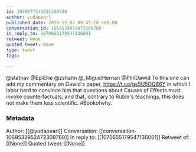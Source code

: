 ```yaml
---
id: 1070977543451209728
author: yudapearl
published_date: 2018-12-07 09:45:18 +00:00
conversation_id: 1069533952472309760
in_reply_to: 1070655179547136001
retweet: None
quoted_tweet: None
type: tweet
tags:

---
```


@statnav @EpiEllie @zshahn @_MiguelHernan @PhilDawid To this one can add my commentary on Dawid's paper, https://t.co/gs5U5OQ86Y in which I labor hard to convince him that questions about Causes of Effects must invoke counterfactuals, and
that, contrary to Rubin's teachings, this does not make them less scientific. #Bookofwhy.

### Metadata

Author: [[@yudapearl]]
Conversation: [[conversation-1069533952472309760]]
In reply to: [[1070655179547136001]]
Retweet of: [[None]]
Quoted tweet: [[None]]
